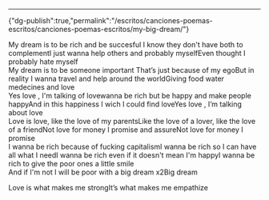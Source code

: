 ---
{"dg-publish":true,"permalink":"/escritos/canciones-poemas-escritos/canciones-poemas-escritos/my-big-dream/"}

 

My dream is to be rich and be succesful I know they don't have both to complementI just wanna help others and probably myselfEven thought I probably hate myself  
My dream is to be someone important That’s just because of my egoBut in reality I wanna travel and help around the worldGiving food water medecines and love  
Yes love , I'm talking of lovewanna be rich but be happy and make people happyAnd in this happiness I wich I could find loveYes love , I’m talking about love  
Love is love, like the love of my parentsLike the love of a lover, like the love of a friendNot love for money I promise and assureNot love for money I promise  
I wanna be rich because of fucking capitalismI wanna be rich so I can have all what I needI wanna be rich even if it doesn't mean I'm happyI wanna be rich to give the poor ones a little smile  
And if I'm not I will be poor with a big dream x2Big dream  
  
Love is what makes me strongIt’s what makes me empathize
